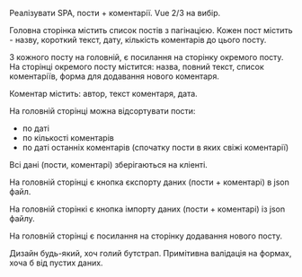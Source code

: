 Реалізувати SPA, пости + коментарії. Vue 2/3 на вибір.

Головна сторінка містить список постів з пагінацією. 
Кожен пост містить - назву, короткий текст, дату, кількість коментарів до цього посту.


З кожного посту на головній, є посилання на сторінку окремого посту. 
На сторінці окремого посту містится: назва, повний текст, список коментаріїв, форма для додавання нового коментаря.


Коментар містить: автор, текст коментаря, дата. 


На головній сторінці можна відсортувати пости:
- по даті
- по кількості коментарів
- по даті останніх коментарів (спочатку пости в яких свіжі коментарії)


Всі дані (пости, коментарі) зберігаються на кліенті.

На головній сторінці є кнопка єкспорту даних (пости + коментарі) в json файл. 

На головній сторінкі є кнопка імпорту даних (пости + коментарі) із json файлу.

На головній сторінці є посилання на сторінку додавання нового посту.


Дизайн будь-який, хоч голий бутстрап. Примітивна валідація на формах, хоча б від пустих даних.
